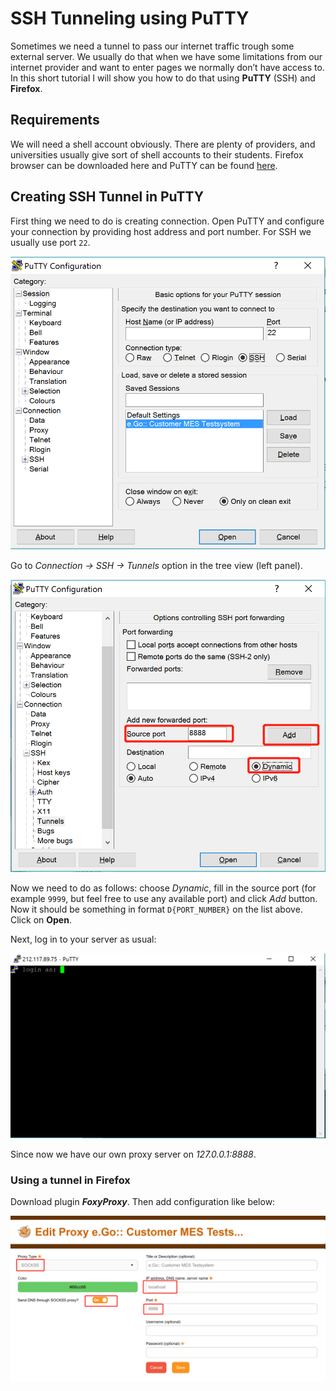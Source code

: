 # SSH Tunneling using PuTTY

Sometimes we need a tunnel to pass our internet traffic trough some external server. We usually do that when we have some limitations from our internet provider and want to enter pages we normally don’t have access to. In this short tutorial I will show you how to do that using **PuTTY** (SSH) and **Firefox**.

## **Requirements**

We will need a shell account obviously. There are plenty of providers, and universities usually give sort of shell accounts to their students. Firefox browser can be downloaded here and PuTTY can be found [here](https://www.putty.org/).

## **Creating SSH Tunnel in PuTTY**

First thing we need to do is creating connection. Open PuTTY and configure your connection by providing host address and port number. For SSH we usually use port `22`.

![](<https://raw.githubusercontent.com/SXiaobin/technological-base/master/.image/1559050324227.png?token=AGDYE4ONN7LHBOTX3C5DTKK45U6AM>)

Go to *Connection → SSH → Tunnels* option in the tree view (left panel).

![1559050634136](<https://raw.githubusercontent.com/SXiaobin/technological-base/master/.image/1559050634136.png?token=AGDYE4OLOLT7S73MDDBRNU245U6B2>)

Now we need to do as follows: choose *Dynamic*, fill in the source port (for example `9999`, but feel free to use any available port) and click *Add* button. Now it should be something in format `D{PORT_NUMBER}` on the list above. Click on **Open**.

Next, log in to your server as usual:

![1559050672875](<https://raw.githubusercontent.com/SXiaobin/technological-base/master/.image/1559050672875.png?token=AGDYE4IZ77KZT6YHMDHP4GS45U6GA>)

Since now we have our own proxy server on *127.0.0.1:8888*.

### **Using a tunnel in Firefox**

Download plugin ***FoxyProxy***. Then add configuration like below:

![1559050817455](<https://raw.githubusercontent.com/SXiaobin/technological-base/master/.image/1559050817455.png?token=AGDYE4NJQ7LI3KD4HZWL6RC45U6HA>)